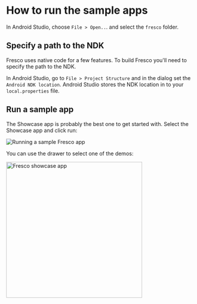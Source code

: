 # How to run the sample apps

In Android Studio, choose `File > Open..`. and select the `fresco` folder.

## Specify a path to the NDK

Fresco uses native code for a few features. To build Fresco you'll need to specify the path to the NDK.

In Android Studio, go to `File > Project Structure` and in the dialog set the `Android NDK location`. Android Studio stores the NDK location in to your `local.properties` file.

## Run a sample app

The Showcase app is probably the best one to get started with. Select the Showcase app and click run:

![Running a sample Fresco app](https://cloud.githubusercontent.com/assets/346214/24415877/d48d894c-13da-11e7-8601-09627661de67.png)

You can use the drawer to select one of the demos:

<img width="364" alt="Fresco showcase app" src="https://cloud.githubusercontent.com/assets/346214/24416135/a9a4a07a-13db-11e7-9d19-25ae9cbc83d3.png">